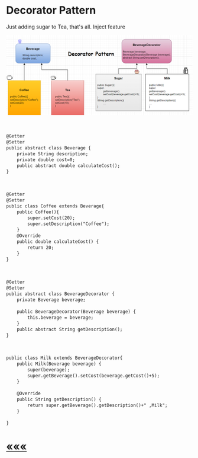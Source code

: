 # Decorator Pattern
Just adding sugar to Tea, that's all. Inject feature

![img.png](pack/img.png)

<br>


    @Getter
    @Setter
    public abstract class Beverage {
        private String description;
        private double cost=0;
        public abstract double calculateCost();
    }
<br>

    @Getter
    @Setter
    public class Coffee extends Beverage{
        public Coffee(){
            super.setCost(20);
            super.setDescription("Coffee");
        }
        @Override
        public double calculateCost() {
            return 20;
        }
    }

<br>


    @Getter
    @Setter
    public abstract class BeverageDecorator {
        private Beverage beverage;

        public BeverageDecorator(Beverage beverage) {
            this.beverage = beverage;
        }
        public abstract String getDescription();
    }
<br>


    public class Milk extends BeverageDecorator{
        public Milk(Beverage beverage) {
            super(beverage);
            super.getBeverage().setCost(beverage.getCost()+5);
        }

        @Override
        public String getDescription() {
            return super.getBeverage().getDescription()+" ,Milk";
        }

    }

# [«««](https://github.com/MedetHasanUgurlu/Design-Patterns)

